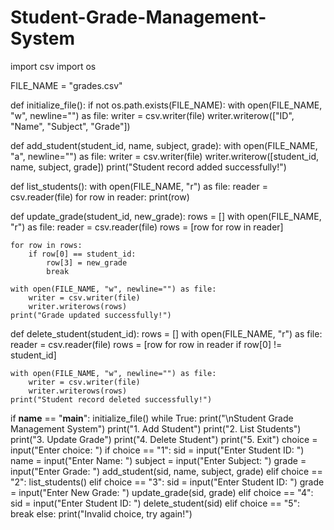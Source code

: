 # Student-Grade-Management-System
import csv
import os

FILE_NAME = "grades.csv"

def initialize_file():
    if not os.path.exists(FILE_NAME):
        with open(FILE_NAME, "w", newline="") as file:
            writer = csv.writer(file)
            writer.writerow(["ID", "Name", "Subject", "Grade"])

def add_student(student_id, name, subject, grade):
    with open(FILE_NAME, "a", newline="") as file:
        writer = csv.writer(file)
        writer.writerow([student_id, name, subject, grade])
    print("Student record added successfully!")

def list_students():
    with open(FILE_NAME, "r") as file:
        reader = csv.reader(file)
        for row in reader:
            print(row)

def update_grade(student_id, new_grade):
    rows = []
    with open(FILE_NAME, "r") as file:
        reader = csv.reader(file)
        rows = [row for row in reader]
    
    for row in rows:
        if row[0] == student_id:
            row[3] = new_grade
            break
    
    with open(FILE_NAME, "w", newline="") as file:
        writer = csv.writer(file)
        writer.writerows(rows)
    print("Grade updated successfully!")

def delete_student(student_id):
    rows = []
    with open(FILE_NAME, "r") as file:
        reader = csv.reader(file)
        rows = [row for row in reader if row[0] != student_id]
    
    with open(FILE_NAME, "w", newline="") as file:
        writer = csv.writer(file)
        writer.writerows(rows)
    print("Student record deleted successfully!")

if __name__ == "__main__":
    initialize_file()
    while True:
        print("\nStudent Grade Management System")
        print("1. Add Student")
        print("2. List Students")
        print("3. Update Grade")
        print("4. Delete Student")
        print("5. Exit")
        choice = input("Enter choice: ")
        if choice == "1":
            sid = input("Enter Student ID: ")
            name = input("Enter Name: ")
            subject = input("Enter Subject: ")
            grade = input("Enter Grade: ")
            add_student(sid, name, subject, grade)
        elif choice == "2":
            list_students()
        elif choice == "3":
            sid = input("Enter Student ID: ")
            grade = input("Enter New Grade: ")
            update_grade(sid, grade)
        elif choice == "4":
            sid = input("Enter Student ID: ")
            delete_student(sid)
        elif choice == "5":
            break
        else:
            print("Invalid choice, try again!")
